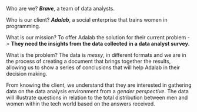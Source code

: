 Who are we? ***Brave***, a team of data analysts.

Who is our client? ***Adalab***, a social enterprise that trains women in programming.

What is our mission? To offer Adalab the solution for their current problem -> **They need the insights from the data collected in a data analyst survey**.

What is the problem? The data is *messy*, in different formats and we are in the process of creating a document that brings together the results, allowing us to show a series of conclusions that will help Adalab in their decision making.

From knowing the client, we understand that they are interested in gathering data on the data analysis environment from a *gender perspective*. The data will illustrate questions in relation to the total distribution between men and women within the tech world based on the answers received.

